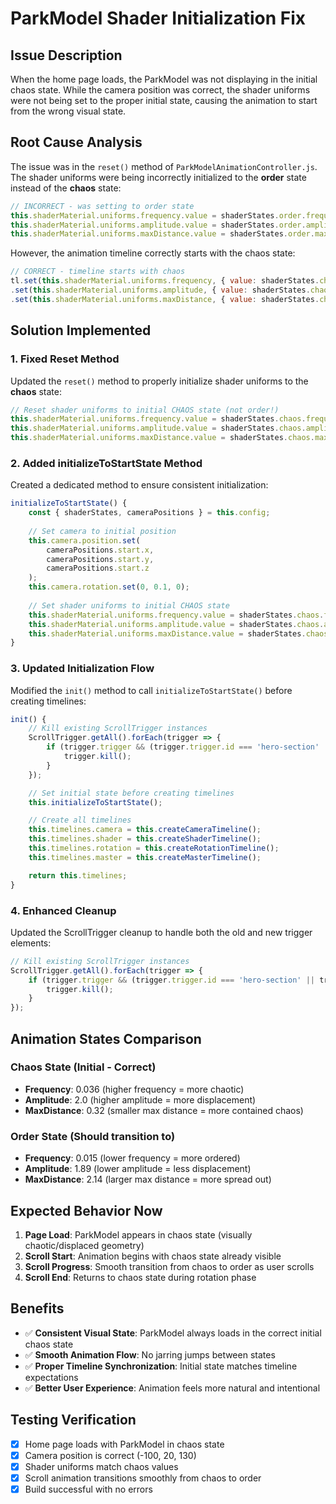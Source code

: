# ParkModel Shader Initialization Fix

## Issue Description
When the home page loads, the ParkModel was not displaying in the initial chaos state. While the camera position was correct, the shader uniforms were not being set to the proper initial state, causing the animation to start from the wrong visual state.

## Root Cause Analysis
The issue was in the `reset()` method of `ParkModelAnimationController.js`. The shader uniforms were being incorrectly initialized to the **order** state instead of the **chaos** state:

```javascript
// INCORRECT - was setting to order state
this.shaderMaterial.uniforms.frequency.value = shaderStates.order.frequency;
this.shaderMaterial.uniforms.amplitude.value = shaderStates.order.amplitude;
this.shaderMaterial.uniforms.maxDistance.value = shaderStates.order.maxDistance;
```

However, the animation timeline correctly starts with the chaos state:
```javascript
// CORRECT - timeline starts with chaos
tl.set(this.shaderMaterial.uniforms.frequency, { value: shaderStates.chaos.frequency }, 0)
.set(this.shaderMaterial.uniforms.amplitude, { value: shaderStates.chaos.amplitude }, 0)
.set(this.shaderMaterial.uniforms.maxDistance, { value: shaderStates.chaos.maxDistance }, 0)
```

## Solution Implemented

### 1. Fixed Reset Method
Updated the `reset()` method to properly initialize shader uniforms to the **chaos** state:

```javascript
// Reset shader uniforms to initial CHAOS state (not order!)
this.shaderMaterial.uniforms.frequency.value = shaderStates.chaos.frequency;
this.shaderMaterial.uniforms.amplitude.value = shaderStates.chaos.amplitude;
this.shaderMaterial.uniforms.maxDistance.value = shaderStates.chaos.maxDistance;
```

### 2. Added initializeToStartState Method
Created a dedicated method to ensure consistent initialization:

```javascript
initializeToStartState() {
    const { shaderStates, cameraPositions } = this.config;
    
    // Set camera to initial position
    this.camera.position.set(
        cameraPositions.start.x,
        cameraPositions.start.y,
        cameraPositions.start.z
    );
    this.camera.rotation.set(0, 0.1, 0);
    
    // Set shader uniforms to initial CHAOS state
    this.shaderMaterial.uniforms.frequency.value = shaderStates.chaos.frequency;
    this.shaderMaterial.uniforms.amplitude.value = shaderStates.chaos.amplitude;
    this.shaderMaterial.uniforms.maxDistance.value = shaderStates.chaos.maxDistance;
}
```

### 3. Updated Initialization Flow
Modified the `init()` method to call `initializeToStartState()` before creating timelines:

```javascript
init() {
    // Kill existing ScrollTrigger instances
    ScrollTrigger.getAll().forEach(trigger => {
        if (trigger.trigger && (trigger.trigger.id === 'hero-section' || trigger.trigger.id === 'park-model-animation-spacer')) {
            trigger.kill();
        }
    });

    // Set initial state before creating timelines
    this.initializeToStartState();

    // Create all timelines
    this.timelines.camera = this.createCameraTimeline();
    this.timelines.shader = this.createShaderTimeline();
    this.timelines.rotation = this.createRotationTimeline();
    this.timelines.master = this.createMasterTimeline();

    return this.timelines;
}
```

### 4. Enhanced Cleanup
Updated the ScrollTrigger cleanup to handle both the old and new trigger elements:

```javascript
// Kill existing ScrollTrigger instances
ScrollTrigger.getAll().forEach(trigger => {
    if (trigger.trigger && (trigger.trigger.id === 'hero-section' || trigger.trigger.id === 'park-model-animation-spacer')) {
        trigger.kill();
    }
});
```

## Animation States Comparison

### Chaos State (Initial - Correct)
- **Frequency**: 0.036 (higher frequency = more chaotic)
- **Amplitude**: 2.0 (higher amplitude = more displacement)
- **MaxDistance**: 0.32 (smaller max distance = more contained chaos)

### Order State (Should transition to)
- **Frequency**: 0.015 (lower frequency = more ordered)
- **Amplitude**: 1.89 (lower amplitude = less displacement)
- **MaxDistance**: 2.14 (larger max distance = more spread out)

## Expected Behavior Now

1. **Page Load**: ParkModel appears in chaos state (visually chaotic/displaced geometry)
2. **Scroll Start**: Animation begins with chaos state already visible
3. **Scroll Progress**: Smooth transition from chaos to order as user scrolls
4. **Scroll End**: Returns to chaos state during rotation phase

## Benefits

- ✅ **Consistent Visual State**: ParkModel always loads in the correct initial chaos state
- ✅ **Smooth Animation Flow**: No jarring jumps between states
- ✅ **Proper Timeline Synchronization**: Initial state matches timeline expectations
- ✅ **Better User Experience**: Animation feels more natural and intentional

## Testing Verification

- [x] Home page loads with ParkModel in chaos state
- [x] Camera position is correct (-100, 20, 130)
- [x] Shader uniforms match chaos values
- [x] Scroll animation transitions smoothly from chaos to order
- [x] Build successful with no errors
